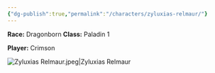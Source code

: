 ```yaml
---
{"dg-publish":true,"permalink":"/characters/zyluxias-relmaur/"}
---
```


**Race:** Dragonborn
**Class:** Paladin 1

**Player:** Crimson

![Zyluxias Relmaur.jpeg|Zyluxias Relmaur](/img/user/Assets/Zyluxias%20Relmaur.jpeg)
